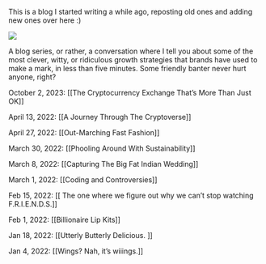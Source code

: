 This is a blog I started writing a while ago, reposting old ones and adding new ones over here :)

![](https://miro.medium.com/v2/resize:fit:882/1*fKFe6_riI6sED5mTVByzOw.png)

A blog series, or rather, a conversation where I tell you about some of the most clever, witty, or ridiculous growth strategies that brands have used to make a mark, in less than five minutes. Some friendly banter never hurt anyone, right?


October 2, 2023: [[The Cryptocurrency Exchange That’s More Than Just OK]]

April 13, 2022: [[A Journey Through The Cryptoverse]]

April 27, 2022: [[Out-Marching Fast Fashion]]

March 30, 2022: [[Phooling Around With Sustainability]]

March 8, 2022: [[Capturing The Big Fat Indian Wedding]]

March 1, 2022: [[Coding and Controversies]]

Feb 15, 2022: [[ The one where we figure out why we can’t stop watching F.R.I.E.N.D.S.]]

Feb 1, 2022: [[Billionaire Lip Kits]]

Jan 18, 2022: [[Utterly Butterly Delicious. ]]

 Jan 4, 2022: [[Wings? Nah, it’s wiiings.]]

